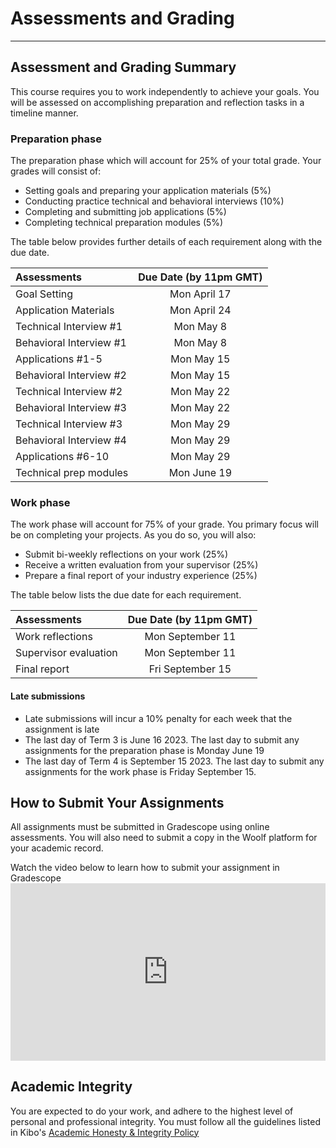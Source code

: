 # Assessments and Grading
---


## Assessment and Grading Summary

This course requires you to work independently to achieve your goals. You will be assessed on accomplishing preparation and reflection tasks in a timeline manner. 

### Preparation phase

The preparation phase which will account for 25% of your total grade. Your grades will consist of:
- Setting goals and preparing your application materials (5%)
- Conducting practice technical and behavioral interviews (10%)
- Completing and submitting job applications (5%)
- Completing technical preparation modules (5%)

The table below provides further details of each requirement along with the due date. 

| Assessments                                       | Due Date (by 11pm GMT)    
| :---                                              |  :----: 
| Goal Setting                                      | Mon April 17 
| Application Materials                             | Mon April 24
| Technical Interview #1                            | Mon May 8
| Behavioral Interview #1                           | Mon May 8
| Applications #1-5                                 | Mon May 15
| Behavioral Interview #2                           | Mon May 15
| Technical Interview #2                            | Mon May 22
| Behavioral Interview #3                           | Mon May 22
| Technical Interview #3                            | Mon May 29
| Behavioral Interview #4                           | Mon May 29
| Applications #6-10                                | Mon May 29
| Technical prep modules                            | Mon June 19  

### Work phase
The work phase will account for 75% of your grade. You primary focus will be on completing your projects. As you do so, you will also:
- Submit bi-weekly reflections on your work (25%)
- Receive a written evaluation from your supervisor (25%)
- Prepare a final report of your industry experience (25%) 

The table below lists the due date for each requirement. 


| Assessments                                 | Due Date (by 11pm GMT)    
| :---                                        |    :----: 
| Work reflections                            | Mon September 11
| Supervisor evaluation                       | Mon September 11          
| Final report                                | Fri September 15 



#### Late submissions
 
- Late submissions will incur a 10% penalty for each week that the assignment is late
- The last day of Term 3 is June 16 2023. The last day to submit any assignments for the preparation phase is Monday June 19 
- The last day of Term 4 is September 15 2023. The last day to submit any assignments for the work phase is Friday September 15.


## How to Submit Your Assignments

All assignments must be submitted in Gradescope using online assessments. You will also need to submit a copy in the Woolf platform for your academic record.

<aside> Watch the video below to learn how to submit your assignment in Gradescope</aside>
<div style="position: relative; padding-bottom: 56.25%; height: 0;">
 <iframe width="560" height="315" src="https://www.youtube.com/embed/HrYJGTnNnzU" title="YouTube video player" frameborder="0" allow="accelerometer; autoplay; clipboard-write; encrypted-media; gyroscope; picture-in-picture; web-share" allowfullscreen style="position: absolute; top: 0; left: 0; width: 100%; height: 100%;"
></iframe>
</div>

## Academic Integrity
You are expected to do your work, and adhere to the highest level of personal and professional integrity. You must follow all the guidelines listed in Kibo's <a href="https://docs.google.com/document/d/1E41mBjSB8pTF8_kdUwnOVTScuP1fmBqQk3Gypo1y6YQ/preview#heading=h.syu8x8h230de" target="_blank">Academic Honesty & Integrity Policy</a>
